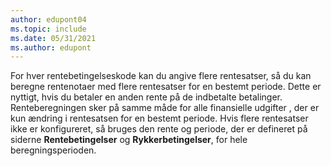 ```yaml
---
author: edupont04
ms.topic: include
ms.date: 05/31/2021
ms.author: edupont
---
```

For hver rentebetingelseskode kan du angive flere rentesatser, så du kan beregne rentenotaer med flere rentesatser for en bestemt periode. Dette er nyttigt, hvis du betaler en anden rente på de indbetalte betalinger. Renteberegningen sker på samme måde for alle finansielle udgifter , der er kun ændring i rentesatsen for en bestemt periode. Hvis flere rentesatser ikke er konfigureret, så bruges den rente og periode, der er defineret på siderne **Rentebetingelser** og **Rykkerbetingelser**, for hele beregningsperioden.